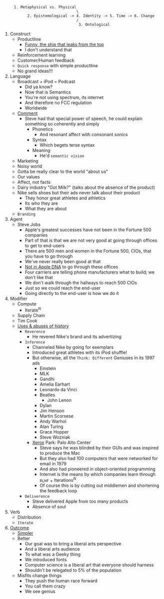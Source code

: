 ```
     1. Metaphysical vs. Physical
                                 \
           2. Epistemological -> 4. Identity -> 5. Time -> 6. Change
                                 /
                                  3. Ontological
```

1. Construct
   - Productline
     - [Funny, the ship that leaks from the top](https://www.youtube.com/watch?v=IzH54FpWAP0)
     - I don't understand that
   - Reinforcement learning
   - Customer/Human feedback
   - `Quick response` with simple productline
   - No grand ideas!!!
2. Language
   - Broadcast + iPod = Podcast
     - Did ya know?
     - Now that is Semantics
     - You're not using spectrum, its internet
     - And therefore no FCC regulation
     - Worldwide
   - [Comment](https://www.youtube.com/watch?v=IzH54FpWAP0)
     - Steve had that special power of speech, he could explain something so coherently and simply
       - Phonetics
         - And resonant affect with consonant sonics
       - Syntax
         - Which begets terse syntax
       - Meaning
         - He'd `semantic vision`
   - Marketing
   - Noisy world
   - Gotta be really clear to the world "about us"
   - Our values
   - Affect, not facts
   - Dairy industry "Got Milk?" (talks about the absence of the product)
   - Nike sells shoes but their ads never talk about their product
     - They honor great athletes and athletics
     - Its who they are
     - What they are about
   - `Branding`
3. Agent
   - Steve Jobs
     - Apple's greatest successes have not been in the Fortune 500 companies
     - Part of that is that we are not very good at going through offices to get to end-users
     - There are 500 men and women in the Fortune 500, CIOs, that you have to go through
     - We've never really been good at that
     - [Not in Apple DNA](https://www.youtube.com/watch?v=IzH54FpWAP0) to go through these offices
     - Four carriers are telling phone manufacturers what to build; we don't like that
     - We don't walk through the hallways to reach 500 CIOs
     - Just so we could reach the end-user
     - Going directly to the end-user is how we do it
4. Modifier
   - Compute
     - $\text{Iterate}^N$
   - Supply Chain
   - Tim Cook
   - [Uses & abuses of history](https://www.youtube.com/watch?v=cpzvwkR1RYU)
     - `Reverence`
       - He revered Nike's brand and its advertizing
     - `Inference`
       - Channeled Nike by going for exemplars
       - Introduced great athletes with its iPod shuffle!
       - But otherwise, all the `Think: Different` Geniuses in its 1997 ads
         - Einstein
         - MLK
         - Gandhi
         - Amelia Earhart
         - Leonardo da Vinci
         - Beatles
           - John Lenon
         - Dylan
         - Jim Henson
         - Martin Scorsese
         - Andy Warhol
         - Alan Turing
         - Grace Hopper
         - Steve Wozniak
        - [Xerox](https://www.youtube.com/watch?v=MqSfFcaluHc) Park: Palo Alto Center
          - Steve says he was blinded by their GUIs and was inspired to produce the Mac
          - But they also had 100 computers that were networked for email in 1979
          - And also had pioneered in object-oriented programming
          - Internet is the means by which companies learn through `RLHF` + $\text{Iterations}^N$
          - Of course this is by cutting out middlemen and shortening the feedback loop
     - `Deliverence`
       - Steve delivered Apple from too many products
       - Absence of soul
5. Verb
   - Distribution
   - `Iterate`
6. [Outcome](https://www.youtube.com/watch?v=dXO0fSCEv5A)
   - [Simpler](https://www.youtube.com/watch?v=jMSa9sSZpF8)
   - Better
     - Our goal was to bring a liberal arts perspective
     - And a liberal arts audience
     - To what was a Geeky thing
     - We introduced fonts
     - Computer science is a liberal art that everyone should harness
     - Shouldn't be relegated to 5% of the population
   - Misfits change things
     - They push the human race forward
     - You call them crazy
     - We see genius
     
